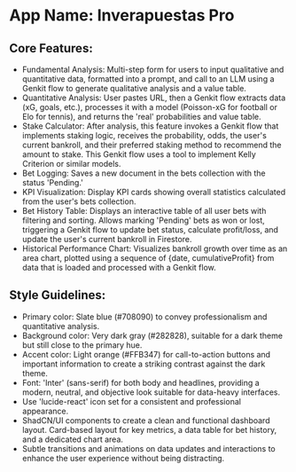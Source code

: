 # **App Name**: Inverapuestas Pro

## Core Features:

- Fundamental Analysis: Multi-step form for users to input qualitative and quantitative data, formatted into a prompt, and call to an LLM using a Genkit flow to generate qualitative analysis and a value table.
- Quantitative Analysis: User pastes URL, then a Genkit flow extracts data (xG, goals, etc.), processes it with a model (Poisson-xG for football or Elo for tennis), and returns the 'real' probabilities and value table.
- Stake Calculator: After analysis, this feature invokes a Genkit flow that implements staking logic, receives the probability, odds, the user's current bankroll, and their preferred staking method to recommend the amount to stake. This Genkit flow uses a tool to implement Kelly Criterion or similar models.
- Bet Logging: Saves a new document in the bets collection with the status 'Pending.'
- KPI Visualization: Display KPI cards showing overall statistics calculated from the user's bets collection.
- Bet History Table: Displays an interactive table of all user bets with filtering and sorting. Allows marking 'Pending' bets as won or lost, triggering a Genkit flow to update bet status, calculate profit/loss, and update the user's current bankroll in Firestore.
- Historical Performance Chart: Visualizes bankroll growth over time as an area chart, plotted using a sequence of {date, cumulativeProfit} from data that is loaded and processed with a Genkit flow.

## Style Guidelines:

- Primary color: Slate blue (#708090) to convey professionalism and quantitative analysis. 
- Background color: Very dark gray (#282828), suitable for a dark theme but still close to the primary hue.
- Accent color: Light orange (#FFB347) for call-to-action buttons and important information to create a striking contrast against the dark theme.
- Font: 'Inter' (sans-serif) for both body and headlines, providing a modern, neutral, and objective look suitable for data-heavy interfaces. 
- Use 'lucide-react' icon set for a consistent and professional appearance.
- ShadCN/UI components to create a clean and functional dashboard layout. Card-based layout for key metrics, a data table for bet history, and a dedicated chart area.
- Subtle transitions and animations on data updates and interactions to enhance the user experience without being distracting.